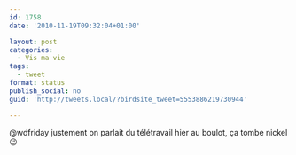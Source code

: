 ```yaml
---
id: 1758
date: '2010-11-19T09:32:04+01:00'

layout: post
categories:
  - Vis ma vie
tags:
  - tweet
format: status
publish_social: no
guid: 'http://tweets.local/?birdsite_tweet=5553886219730944'

---
```


@wdfriday justement on parlait du télétravail hier au boulot, ça tombe nickel 😉